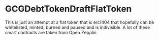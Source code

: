 # GCGDebtTokenDraftFlatToken
This is just an attempt at a flat token that is erc1404 that hopefully can be whitelisted, minted, burned and paused and is indivisible. 
A lot of these smart contracts are taken from Open Zepplin
